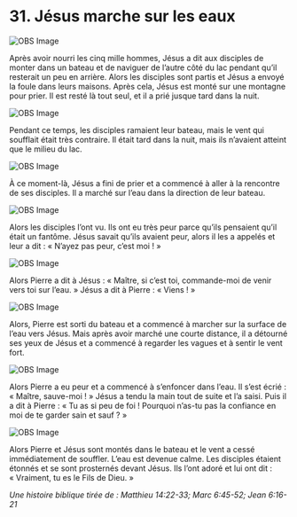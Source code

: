 # 31. Jésus marche sur les eaux

![OBS Image](https://cdn.door43.org/obs/jpg/360px/obs-en-31-01.jpg)

Après avoir nourri les cinq mille hommes, Jésus a dit aux disciples de monter dans un bateau et de naviguer de l’autre côté du lac pendant qu’il resterait un peu en arrière. Alors les disciples sont partis et Jésus a envoyé la foule dans leurs maisons. Après cela, Jésus est monté sur une montagne pour prier. Il est resté là tout seul, et il a prié jusque tard dans la nuit.

![OBS Image](https://cdn.door43.org/obs/jpg/360px/obs-en-31-02.jpg)

Pendant ce temps, les disciples ramaient leur bateau, mais le vent qui soufflait était très contraire. Il était tard dans la nuit, mais ils n’avaient atteint que le milieu du lac.

![OBS Image](https://cdn.door43.org/obs/jpg/360px/obs-en-31-03.jpg)

À ce moment-là, Jésus a fini de prier et a commencé à aller à la rencontre de ses disciples. Il a marché sur l’eau dans la direction de leur bateau.

![OBS Image](https://cdn.door43.org/obs/jpg/360px/obs-en-31-04.jpg)

Alors les disciples l’ont vu. Ils ont eu très peur parce qu’ils pensaient qu’il était un fantôme. Jésus savait qu’ils avaient peur, alors il les a appelés et leur a dit : « N’ayez pas peur, c’est moi ! »

![OBS Image](https://cdn.door43.org/obs/jpg/360px/obs-en-31-05.jpg)

Alors Pierre a dit à Jésus : « Maître, si c’est toi, commande-moi de venir vers toi sur l’eau. » Jésus a dit à Pierre : « Viens ! »

![OBS Image](https://cdn.door43.org/obs/jpg/360px/obs-en-31-06.jpg)

Alors, Pierre est sorti du bateau et a commencé à marcher sur la surface de l’eau vers Jésus. Mais après avoir marché une courte distance, il a détourné ses yeux de Jésus et a commencé à regarder les vagues et à sentir le vent fort.

![OBS Image](https://cdn.door43.org/obs/jpg/360px/obs-en-31-07.jpg)

Alors Pierre a eu peur et a commencé à s’enfoncer dans l’eau. Il s’est écrié : « Maître, sauve-moi ! » Jésus a tendu la main tout de suite et l’a saisi. Puis il a dit à Pierre : « Tu as si peu de foi ! Pourquoi n’as-tu pas la confiance en moi de te garder sain et sauf ? »


![OBS Image](https://cdn.door43.org/obs/jpg/360px/obs-en-31-08.jpg)

Alors Pierre et Jésus sont montés dans le bateau et le vent a cessé immédiatement de souffler. L’eau est devenue calme. Les disciples étaient étonnés et se sont prosternés devant Jésus. Ils l’ont adoré et lui ont dit : « Vraiment, tu es le Fils de Dieu. »

_Une histoire biblique tirée de : Matthieu 14:22-33; Marc 6:45-52; Jean 6:16-21_